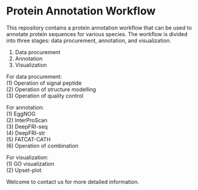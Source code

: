 # Protein Annotation Workflow

This repository contains a protein annotation workflow that can be used to annotate protein sequences for various species. The workflow is divided into three stages: data procurement, annotation, and visualization. 
  
 1. Data procurement   
 2. Annotation  
 3. Visualization  
 
 For data procurement:   
 (1) Operation of signal peptide   
 (2) Operation of structure modelling   
 (3) Operation of quality control   
   
 For annotation:  
 (1) EggNOG  
 (2) InterProScan  
 (3) DeepFRI-seq  
 (4) DeepFRI-str  
 (5) FATCAT-CATH  
 (6) Operation of combination   
   
 For visualization:  
 (1) GO visualization    
 (2) Upset-plot  
   
 
   
 Welcome to contact us for more detailed information.  
